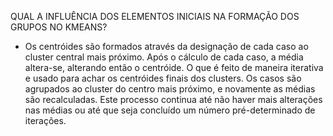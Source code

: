 QUAL A INFLUÊNCIA DOS ELEMENTOS INICIAIS NA FORMAÇÃO DOS GRUPOS NO KMEANS?

- Os centróides são formados através da designação de cada caso ao cluster central mais próximo. Após o cálculo de cada caso, a média altera-se, alterando então o centróide. O que é feito de maneira iterativa e usado para achar os centróides finais dos clusters. Os casos são agrupados ao cluster do centro mais próximo, e novamente as médias são recalculadas. Este processo continua até não haver mais alterações nas médias ou até que seja concluído um número pré-determinado de iterações.

